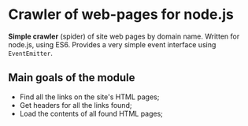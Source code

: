 # Crawler of web-pages for node.js

**Simple crawler** (spider) of site web pages by domain name. Written for node.js, using ES6. Provides a very simple event interface using `EventEmitter`.

## Main goals of the module

* Find all the links on the site's HTML pages;
* Get headers for all the links found;
* Load the contents of all found HTML pages;